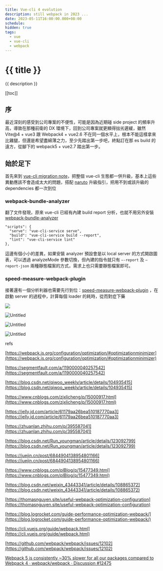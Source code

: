 ```yaml
---
title: Vue-cli 4 evolution
description: still webpack in 2023 ...
date: 2023-05-11T16:00:00.000+08:00
schedule:
hidden: true
tags:
  - vue
  - vue-cli
  - webpack
---
```


# {{ title }}

{{ description }}

[[toc]]

## 序

最近深刻的感受到公司專案的不便性，可能是因為近期碰 side project 的頻率升高，導致在那種前衛的 DX 環境下，回到公司專案就更顯得拙劣遲緩，雖然 Vite@4 + vue3 跟 Webpack4 + vue2.6 不在同一個水平上，根本不能這樣拿來比雞腿，但還是希望盡綿薄之力，至少先踏出第一步吧，終點訂在那 es build 的遠方，從腳下的 webpack5 + vue2.7 踏出第一步。


## 始於足下

首先來到 [vue-cli migration note](https://next.cli.vuejs.org/migrations/migrate-from-v4.html)，把整個 vue-cli 生態都一併升級，基本上這些異動應該不會造成太大的問題，搭配 [naruto](https://blog.vuejs.org/posts/vue-2-7-naruto) 升級指引，把用不到或該升級的 dependencies 都一次到位


### webpack-bundle-analyzer

翻了文件發現，原來 vue-cli 已經有內建 build report 分析，也就不用另外安裝 [webpack-bundle-analyzer](https://github.com/webpack-contrib/webpack-bundle-analyzer)

```tsx {3}
"scripts": {
  "serve": "vue-cli-service serve",
  "build": "vue-cli-service build --report",
  "lint": "vue-cli-service lint"
},
```

這邊有個小小的差異，如果安裝 analyzer 預設會是以 local server 的方式開啟圖表，可以透過 analyzeMode 參數切換，但內建的指令就只有 `—-report` 及 `—report-json` 兩種靜態檔案的方式，需求上也只需要靜態檔案即可。

### speed-measure-webpack-plugin

接著還有一個分析利器也需要先行到位：[speed-measure-webpack-plugin](https://github.com/stephencookdev/speed-measure-webpack-plugin) ，在啟動 server 的過程中，計算每個 loader 的耗時，從而對症下藥

![](https://www.notion.so/image/https%3A%2F%2Fs3-us-west-2.amazonaws.com%2Fsecure.notion-static.com%2F77c7b2cc-3e0b-4b4c-b718-d1bd2c1c6b0f%2FCleanShot_2023-05-08_at_19.49.26.png?id=cd9b82e6-e9fb-4bc2-ac72-5c837843fdd8&table=block&spaceId=97e46578-ab72-4131-b5e5-cf4f9a6129f1&width=2000&userId=dc5218bd-bd61-4da3-8a7d-f9791b956c76&cache=v2)










![Untitled](https://s3-us-west-2.amazonaws.com/secure.notion-static.com/6f2e6716-3855-412c-838c-acc630d7c585/Untitled.png)

![Untitled](https://s3-us-west-2.amazonaws.com/secure.notion-static.com/50e9cace-7334-4230-8a1c-bda1311ce74a/Untitled.png)

![Untitled](https://s3-us-west-2.amazonaws.com/secure.notion-static.com/0d7deb37-0ae1-4ea4-96a3-d99370bc88d4/Untitled.png)

refs

[https://webpack.js.org/configuration/optimization/#optimizationminimizer](https://webpack.js.org/configuration/optimization/#optimizationminimizer)

[https://segmentfault.com/a/1190000040257542](https://segmentfault.com/a/1190000040257542)

[https://blog.csdn.net/qiwoo_weekly/article/details/104935415](https://blog.csdn.net/qiwoo_weekly/article/details/104935415)

[https://www.cnblogs.com/zjxlicheng/p/15000917.html](https://www.cnblogs.com/zjxlicheng/p/15000917.html)

[https://jelly.jd.com/article/61179aa26bea510187770aa3](https://jelly.jd.com/article/61179aa26bea510187770aa3)

[https://zhuanlan.zhihu.com/p/395587041](https://zhuanlan.zhihu.com/p/395587041)

[https://blog.csdn.net/Run_youngman/article/details/123092799](https://blog.csdn.net/Run_youngman/article/details/123092799)

[https://juejin.cn/post/6844904138954801166](https://juejin.cn/post/6844904138954801166)

[https://www.cnblogs.com/plBlog/p/15477349.html](https://www.cnblogs.com/plBlog/p/15477349.html)

[https://blog.csdn.net/weixin_43443341/article/details/108865372](https://blog.csdn.net/weixin_43443341/article/details/108865372)

[https://thomasnguyen.site/useful-webpack-optimization-configuration](https://thomasnguyen.site/useful-webpack-optimization-configuration)

[https://blog.logrocket.com/guide-performance-optimization-webpack/](https://blog.logrocket.com/guide-performance-optimization-webpack/)

[https://cli.vuejs.org/guide/webpack.html](https://cli.vuejs.org/guide/webpack.html)

[https://github.com/webpack/webpack/issues/12102](https://github.com/webpack/webpack/issues/12102)

[Webpack 5 is consistently ~30% slower for all our packages compared to Webpack 4 · webpack/webpack · Discussion #12475](https://github.com/webpack/webpack/discussions/12475)
